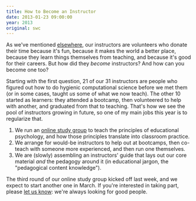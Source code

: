 ```yaml
---
title: How to Become an Instructor
date: 2013-01-23 09:00:00
year: 2013
original: swc
---
```

<p>As we've mentioned <a href="{{site.baseurl}}/blog/2012/12/why-be-an-instructor.html">elsewhere</a>, our instructors are volunteers who donate their time because it's fun, because it makes the world a better place, because they learn things themselves from teaching, and because it's good for their careers.  But how did they <em>become</em> instructors?  And how can you become one too?</p>
<p>Starting with the first question, 21 of our 31 instructors are people who figured out how to do hygienic computational science before we met them (or in some cases, taught <em>us</em> some of what we now teach).  The other 10 started as learners: they attended a bootcamp, then volunteered to help with another, and graduated from that to teaching.  That's how we see the pool of instructors growing in future, so one of my main jobs this year is to regularize that.</p>
<ol>
  <li>We run an <a href="{{site.training_url}}">online study group</a> to teach the principles of educational psychology, and how those principles translate into classroom practice.</li>
  <li>We arrange for would-be instructors to help out at bootcamps, then co-teach with someone more experienced, and then run one themselves.</li>
  <li>We are (slowly) assembling an instructors' guide that lays out our core material <em>and</em> the pedagogy around it (in educational jargon, the "pedagogical content knowledge").</li>
</ol>
<p>The third round of our online study group kicked off last week, and we expect to start another one in March.  If you're interested in taking part, please <a href="mailto:{{site.contact}}">let us know</a>: we're always looking for good people.</p>
